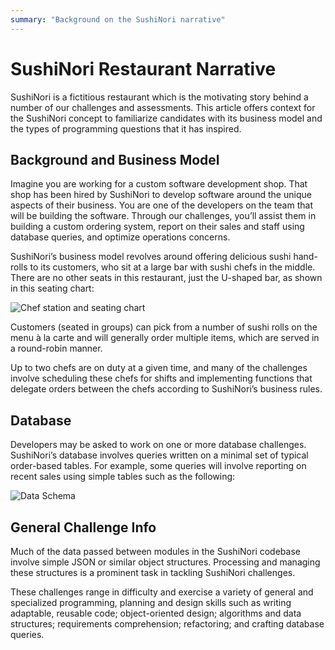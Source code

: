 ```yaml
---
summary: "Background on the SushiNori narrative"
---
```


# SushiNori Restaurant Narrative
SushiNori is a fictitious restaurant which is the motivating story behind a number of our challenges and assessments. This article offers context for the SushiNori concept to familiarize candidates with its business model and the types of programming questions that it has inspired.

## Background and Business Model
Imagine you are working for a custom software development shop. That shop has been hired by SushiNori to develop software around the unique aspects of their business. You are one of the developers on the team that will be building the software. Through our challenges, you’ll assist them in building a custom ordering system, report on their sales and staff using database queries, and optimize operations concerns.

SushiNori’s business model revolves around offering delicious sushi hand-rolls to its customers, who sit at a large bar with sushi chefs in the middle. There are no other seats in this restaurant, just the U-shaped bar, as shown in this seating chart:

![Chef station and seating chart](https://d2mxuefqeaa7sj.cloudfront.net/s_3F28D395C510FAC3349EB3B025187B460C230BC17A07681E756A11F07616A8D4_1540602923421_file.png)

Customers (seated in groups) can pick from a number of sushi rolls on the menu à la carte and will generally order multiple items, which are served in a round-robin manner.

Up to two chefs are on duty at a given time, and many of the challenges involve scheduling these chefs for shifts and implementing functions that delegate orders between the chefs according to SushiNori’s business rules.

## Database
Developers may be asked to work on one or more database challenges. SushiNori’s database involves queries written on a minimal set of typical order-based tables. For example, some queries will involve reporting on recent sales using simple tables such as the following:

![Data Schema](https://res.cloudinary.com/strive/image/upload/w_1000,h_1000,c_limit/11e1268ed07f4fefa449f16a8432fc26-tables.png)

## General Challenge Info
Much of the data passed between modules in the SushiNori codebase involve simple JSON or similar object structures. Processing and managing these structures is a prominent task in tackling SushiNori challenges.

These challenges range in difficulty and exercise a variety of general and specialized programming, planning and design skills such as writing adaptable, reusable code; object-oriented design; algorithms and data structures; requirements comprehension; refactoring; and crafting database queries.
